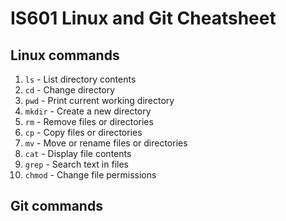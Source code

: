 # IS601 Linux and Git Cheatsheet


## Linux commands
1. `ls` - List directory contents
2. `cd` - Change directory
3. `pwd` - Print current working directory
4. `mkdir` - Create a new directory
5. `rm` - Remove files or directories
6. `cp` - Copy files or directories
7. `mv` - Move or rename files or directories
8. `cat` - Display file contents
9. `grep` - Search text in files
10. `chmod` - Change file permissions

## Git commands
